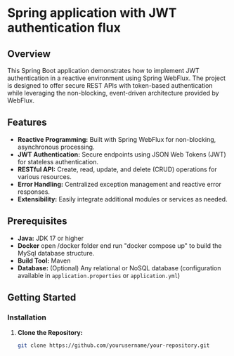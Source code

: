 # Spring application with JWT authentication flux

## Overview
This Spring Boot application demonstrates how to implement JWT authentication in a reactive environment using Spring WebFlux. The project is designed to offer secure REST APIs with token-based authentication while leveraging the non-blocking, event-driven architecture provided by WebFlux.

## Features
- **Reactive Programming:** Built with Spring WebFlux for non-blocking, asynchronous processing.
- **JWT Authentication:** Secure endpoints using JSON Web Tokens (JWT) for stateless authentication.
- **RESTful API:** Create, read, update, and delete (CRUD) operations for various resources.
- **Error Handling:** Centralized exception management and reactive error responses.
- **Extensibility:** Easily integrate additional modules or services as needed.

## Prerequisites
- **Java:** JDK 17 or higher
- **Docker** open /docker folder end run "docker compose up" to build the MySql database structure.
- **Build Tool:** Maven
- **Database:** (Optional) Any relational or NoSQL database (configuration available in `application.properties` or `application.yml`)


## Getting Started

### Installation
1. **Clone the Repository:**
   ```bash
   git clone https://github.com/yourusername/your-repository.git
